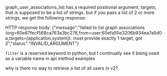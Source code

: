 graph_user_associations_list has a required positional argument, targets, that is supposed to be a list of strings. but if you pass a list of 2 or more strings, we get the following response:

HTTP response body: {"message":"failed to list graph associations (org=60e87fecf568ca763a3bc278,from=user:60efa55e3206b934ea7a5d0a,targets=[application,system]): must provide exactly 1 target, got 2","status":"INVALID_ARGUMENT"}


`filter` is a reserved keyword in python, but I continually see it being used as a variable name in api method examples

why is there no way to retrieve a list of all users in v2?